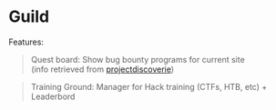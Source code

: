 # Guild

Features:

>Quest board: Show bug bounty programs for current site <br>
(info retrieved from [projectdiscoverie](https://github.com/projectdiscovery/public-bugbounty-programs))

>Training Ground: Manager for Hack training (CTFs, HTB, etc) + Leaderbord
